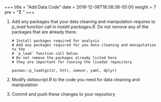 +++
title = "Add Data Code"
date = 2018-12-08T18:38:38-05:00
weight = 7
pre = "<b>7. </b>"
+++

1. Add any packages that your data cleaning and manipulation requires to
   *p_load* function call in *install-packages.R*. Do not remove any of the
   packages that are already there.

    ```
    # Install packages required for analysis
    # Add any packages required for you data cleaning and manipulation to the
    # `p_load` function call below
    # Do not remove the packages already listed here
    # they are important for running the livedat repository

    pacman::p_load(git2r, httr, semver, yaml, dplyr)
    ```
2. Modify *datascript.R* to the code you need for data cleaning and manipulation
3. Commit and push these changes to your repository
